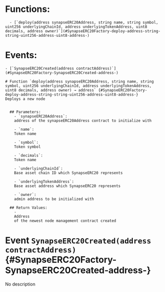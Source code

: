 



  # Functions:
      - [`deploy(address synapseERC20Address, string name, string symbol, uint256 underlyingChainId, address underlyingTokenAddress, uint8 decimals, address owner)`](#SynapseERC20Factory-deploy-address-string-string-uint256-address-uint8-address-)

  # Events:
    - [`SynapseERC20Created(address contractAddress)`](#SynapseERC20Factory-SynapseERC20Created-address-)

    # Function `deploy(address synapseERC20Address, string name, string symbol, uint256 underlyingChainId, address underlyingTokenAddress, uint8 decimals, address owner) → address` {#SynapseERC20Factory-deploy-address-string-string-uint256-address-uint8-address-}
    Deploys a new node 

    
      ## Parameters:
        - `synapseERC20Address`:
        address of the synapseERC20Address contract to initialize with

        - `name`:
        Token name

        - `symbol`:
        Token symbol

        - `decimals`:
        Token name

        - `underlyingChainId`:
        Base asset chain ID which SynapseERC20 represents 

        - `underlyingTokenAddress`:
        Base asset address which SynapseERC20 represents 

        - `owner`:
        admin address to be initialized with

      ## Return Values:
        -
        Address
        of the newest node management contract created


  # Event `SynapseERC20Created(address contractAddress)` {#SynapseERC20Factory-SynapseERC20Created-address-}
  No description
  
